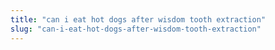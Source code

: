 ```yaml
---
title: "can i eat hot dogs after wisdom tooth extraction"
slug: "can-i-eat-hot-dogs-after-wisdom-tooth-extraction"
---
```


